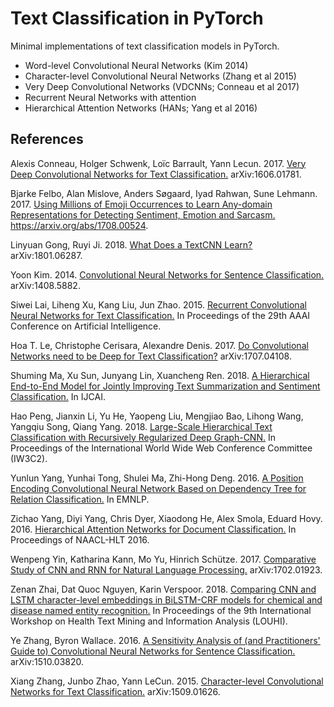 # Text Classification in PyTorch

Minimal implementations of text classification models in PyTorch.

- Word-level Convolutional Neural Networks (Kim 2014)
- Character-level Convolutional Neural Networks (Zhang et al 2015)
- Very Deep Convolutional Networks (VDCNNs; Conneau et al 2017)
- Recurrent Neural Networks with attention
- Hierarchical Attention Networks (HANs; Yang et al 2016)

## References

Alexis Conneau, Holger Schwenk, Loïc Barrault, Yann Lecun. 2017. [Very Deep Convolutional Networks for Text Classification.](https://arxiv.org/abs/1606.01781) arXiv:1606.01781.

Bjarke Felbo, Alan Mislove, Anders Søgaard, Iyad Rahwan, Sune Lehmann. 2017. [Using Millions of Emoji Occurrences to Learn Any-domain Representations for Detecting Sentiment, Emotion and Sarcasm.](https://arxiv.org/abs/1708.00524) https://arxiv.org/abs/1708.00524.

Linyuan Gong, Ruyi Ji. 2018. [What Does a TextCNN Learn?](https://arxiv.org/abs/1801.06287) arXiv:1801.06287.

Yoon Kim. 2014. [Convolutional Neural Networks for Sentence Classification.](https://arxiv.org/abs/1408.5882) arXiv:1408.5882.

Siwei Lai, Liheng Xu, Kang Liu, Jun Zhao. 2015. [Recurrent Convolutional Neural Networks for Text Classification.](https://www.aaai.org/ocs/index.php/AAAI/AAAI15/paper/view/9745/9552) In Proceedings of the 29th AAAI Conference on Artificial Intelligence.

Hoa T. Le, Christophe Cerisara, Alexandre Denis. 2017. [Do Convolutional Networks need to be Deep for Text Classification?](https://arxiv.org/abs/1707.04108) arXiv:1707.04108.

Shuming Ma, Xu Sun, Junyang Lin, Xuancheng Ren. 2018. [A Hierarchical End-to-End Model for Jointly Improving Text Summarization and Sentiment Classification.](https://arxiv.org/abs/1805.01089) In IJCAI.

Hao Peng, Jianxin Li, Yu He, Yaopeng Liu, Mengjiao Bao, Lihong Wang, Yangqiu Song, Qiang Yang. 2018. [Large-Scale Hierarchical Text Classification with Recursively Regularized Deep Graph-CNN.](http://www.cse.ust.hk/~yqsong/papers/2018-WWW-Text-GraphCNN.pdf) In Proceedings of the International World Wide Web Conference Committee (IW3C2).

Yunlun Yang, Yunhai Tong, Shulei Ma, Zhi-Hong Deng. 2016. [A Position Encoding Convolutional Neural Network Based on Dependency Tree for Relation Classification.](https://aclweb.org/anthology/D16-1007) In EMNLP.

Zichao Yang, Diyi Yang, Chris Dyer, Xiaodong He, Alex Smola, Eduard Hovy. 2016. [Hierarchical Attention Networks for Document Classification.](http://www.aclweb.org/anthology/N16-1174) In Proceedings of NAACL-HLT 2016.

Wenpeng Yin, Katharina Kann, Mo Yu, Hinrich Schütze. 2017. [Comparative Study of CNN and RNN for Natural Language Processing.](https://arxiv.org/abs/1702.01923) arXiv:1702.01923.

Zenan Zhai, Dat Quoc Nguyen, Karin Verspoor. 2018. [Comparing CNN and LSTM character-level embeddings in BiLSTM-CRF models for chemical and disease named entity recognition.](https://www.aclweb.org/anthology/W18-5605) In Proceedings of the 9th International Workshop on Health Text Mining and Information Analysis (LOUHI).

Ye Zhang, Byron Wallace. 2016. [A Sensitivity Analysis of (and Practitioners' Guide to) Convolutional Neural Networks for Sentence Classification.](https://arxiv.org/abs/1510.03820) arXiv:1510.03820.

Xiang Zhang, Junbo Zhao, Yann LeCun. 2015. [Character-level Convolutional Networks for Text Classification.](https://arxiv.org/abs/1509.01626) arXiv:1509.01626.
